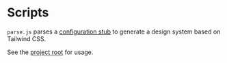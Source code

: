 # Scripts

`parse.js` parses a [configuration stub](../stubs) to generate a design system based on Tailwind CSS.

See the [project root](/) for usage.

